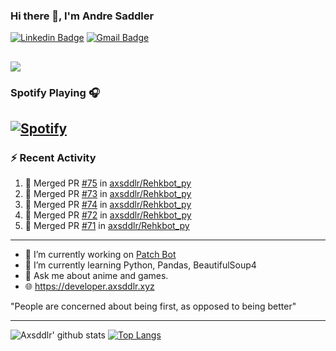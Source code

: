 ### Hi there 👋, I'm Andre Saddler
[![Linkedin Badge](https://img.shields.io/badge/-andrexsaddler-blue?style=flat-square&logo=Linkedin&logoColor=white&link=https://www.linkedin.com/in/andrexsaddler/)](https://www.linkedin.com/in/andrexsaddler/)
[![Gmail Badge](https://img.shields.io/badge/-contact@rehkloos.com-c14438?style=flat-square&logo=Gmail&logoColor=white&link=mailto:contact@rehkloos.com)](mailto:contact@rehkloos.com)

![](https://komarev.com/ghpvc/?username=axsddlr&color=dc143c)
---
### Spotify Playing 🎧

[![Spotify](https://novatorem.rehkloos.vercel.app/api/spotify)](https://open.spotify.com/user/Rehkloos)
---

### :zap: Recent Activity

<!--START_SECTION:activity-->
1. 🎉 Merged PR [#75](https://github.com/axsddlr/Rehkbot_py/pull/75) in [axsddlr/Rehkbot_py](https://github.com/axsddlr/Rehkbot_py)
2. 🎉 Merged PR [#73](https://github.com/axsddlr/Rehkbot_py/pull/73) in [axsddlr/Rehkbot_py](https://github.com/axsddlr/Rehkbot_py)
3. 🎉 Merged PR [#74](https://github.com/axsddlr/Rehkbot_py/pull/74) in [axsddlr/Rehkbot_py](https://github.com/axsddlr/Rehkbot_py)
4. 🎉 Merged PR [#72](https://github.com/axsddlr/Rehkbot_py/pull/72) in [axsddlr/Rehkbot_py](https://github.com/axsddlr/Rehkbot_py)
5. 🎉 Merged PR [#71](https://github.com/axsddlr/Rehkbot_py/pull/71) in [axsddlr/Rehkbot_py](https://github.com/axsddlr/Rehkbot_py)
<!--END_SECTION:activity-->

---

- 🔭 I’m currently working on [Patch Bot](https://github.com/axsddlr/patch_bot)
- 🌱 I’m currently learning Python, Pandas, BeautifulSoup4
- 💬 Ask me about anime and games.
- 🌐 https://developer.axsddlr.xyz

"People are concerned about being first, as opposed to being better"

---
![Axsddlr' github stats](https://github-readme-stats.vercel.app/api?username=axsddlr&count_private=true)
[![Top Langs](https://github-readme-stats.vercel.app/api/top-langs/?username=axsddlr&layout=compact)](https://github.com/anuraghazra/github-readme-stats)
